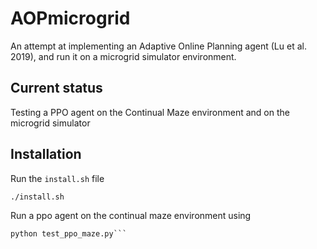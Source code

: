 # AOPmicrogrid
An attempt at implementing an Adaptive Online Planning agent (Lu et al. 2019), and run it on a microgrid simulator environment.

## Current status
Testing a PPO agent on the Continual Maze environment and on the microgrid simulator

## Installation
Run the `install.sh` file

``` ./install.sh ```

Run a ppo agent on the continual maze environment using 

```source aopmgenv/bin/activate
python test_ppo_maze.py```

